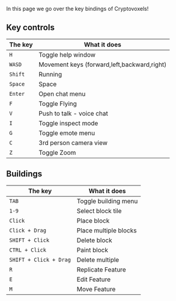 In this page we go over the key bindings of Cryptovoxels!

## Key controls

|The key | What it does |
|-----|-----|
| `H` | Toggle help window |
| `WASD` | Movement keys (forward,left,backward,right)|
| `Shift` | Running|
| `Space` | Space |
| `Enter` | Open chat menu|
| `F` | Toggle Flying|
| `V` | Push to talk - voice chat|
| `I` | Toggle inspect mode|
| `G` | Toggle emote menu|
| `C` | 3rd person camera view|
| `Z` | Toggle Zoom|

## Buildings

|The key | What it does |
|-----|-----|
| `TAB` | Toggle building menu |
| `1-9` | Select block tile|
| `Click` | Place block|
| `Click + Drag` | Place multiple blocks |
| `SHIFT + Click` | Delete block |
| `CTRL + Click` | Paint block |
| `SHIFT + Click + Drag` | Delete multiple|
| `R` | Replicate Feature|
| `E` | Edit Feature |
| `M` | Move Feature|
